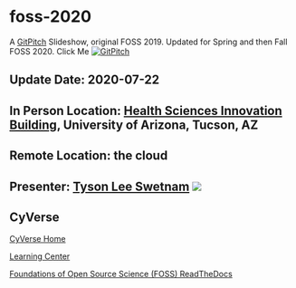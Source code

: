 # foss-2020

A [GitPitch](https://gitpitch.com) Slideshow, original FOSS 2019. Updated for Spring and then Fall FOSS 2020. Click Me [![GitPitch](https://gitpitch.com/assets/badge.svg)](https://gitpitch.com/tyson-swetnam/foss-2020/master) 

## Update Date: 2020-07-22

## In Person Location: [Health Sciences Innovation Building](https://goo.gl/maps/sXgMneksfWLu6tpa7), University of Arizona, Tucson, AZ

## Remote Location: the cloud

## Presenter: [Tyson Lee Swetnam](http://tyson-swetnam.github.io/) [![](https://orcid.org/sites/default/files/images/orcid_16x16.png)](http://orcid.org/0000-0002-6639-7181)

## CyVerse

[CyVerse Home](https://cyverse.org)

[Learning Center](https://learning.cyverse.org)

[Foundations of Open Source Science (FOSS) ReadTheDocs](https://learning.cyverse.org/projects/cyverse-foss-2020/en/latest/index.html)
